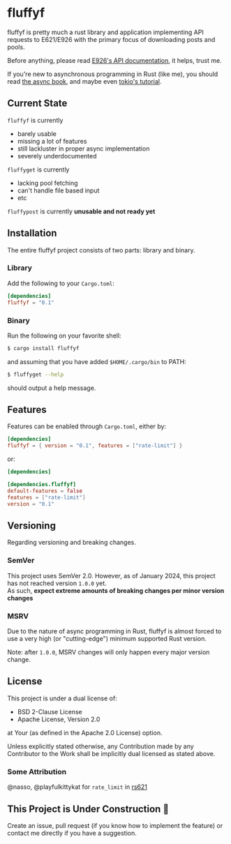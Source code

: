 # fluffyf

fluffyf is pretty much a rust library and application implementing API requests
to E621/E926 with the primary focus of downloading posts and pools.

Before anything, please read [E926's API documentation](https://e926.net/wiki_pages/2425#api),
it helps, trust me.

If you're new to asynchronous programming in Rust (like me), you should read
[the async book](https://rust-lang.github.io/async-book/), and maybe
even [tokio's tutorial](https://tokio.rs/tokio/tutorial).

## Current State

`fluffyf` is currently
- barely usable
- missing a lot of features
- still lackluster in proper async implementation
- severely underdocumented

`fluffyget` is currently
- lacking pool fetching
- can't handle file based input
- etc

`fluffypost` is currently **unusable and not ready yet**

## Installation

The entire fluffyf project consists of two parts: library and binary.

### Library

Add the following to your `Cargo.toml`:

```toml
[dependencies]
fluffyf = "0.1"
```

### Binary

Run the following on your favorite shell:

```sh
$ cargo install fluffyf
```

and assuming that you have added `$HOME/.cargo/bin` to PATH:

```sh
$ fluffyget --help
```

should output a help message.

## Features

Features can be enabled through `Cargo.toml`, either by:

```toml
[dependencies]
fluffyf = { version = "0.1", features = ["rate-limit"] }
```

or:

```toml
[dependencies]

[dependencies.fluffyf]
default-features = false
features = ["rate-limit"]
version = "0.1"
```

## Versioning

Regarding versioning and breaking changes.

### SemVer

This project uses SemVer 2.0. However, as of January 2024, this project has not reached
version `1.0.0` yet.<br>
As such, **expect extreme amounts of breaking changes per minor version changes**

### MSRV

Due to the nature of async programming in Rust, fluffyf is almost forced
to use a very high (or "cutting-edge") minimum supported Rust version.

Note: after `1.0.0`, MSRV changes will only happen every major version change.

## License
This project is under a dual license of:

- BSD 2-Clause License
- Apache License, Version 2.0

at Your (as defined in the Apache 2.0 License) option.

Unless explicitly stated otherwise, any Contribution made by any Contributor to the Work
shall be implicitly dual licensed as stated above.

### Some Attribution

@nasso, @playfulkittykat for `rate_limit` in [rs621](https://github.com/nasso/rs621)

## This Project is Under Construction 🚧

Create an issue, pull request (if you know how to implement the feature) or contact me directly if you have a suggestion.

